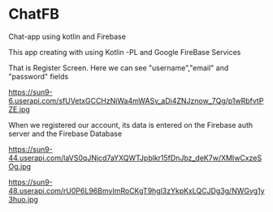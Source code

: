 # ChatFB
Chat-app using kotlin and Firebase


This app creating with using Kotlin -PL and Google FireBase Services

That is Register Screen. Here we can see "username","email" and "password" fields

https://sun9-6.userapi.com/sfUVetxGCCHzNjWa4mWASv_aDi4ZNJznow_7Qg/p1wRbfvtPZE.jpg  

When we registered our account, its data is entered on the Firebase auth server and the Firebase Database

https://sun9-44.userapi.com/laVS0qJNjcd7aYXQWTJpblkr15fDnJbz_deK7w/XMIwCxzeSOg.jpg

https://sun9-48.userapi.com/rU0P6L96BmvImRoCKgT9hgl3zYkpKxLQCJDg3g/NWGvg1y3huo.jpg
